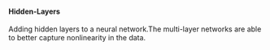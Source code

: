 #### Hidden-Layers

Adding hidden layers to a neural network.The multi-layer networks are able to better capture nonlinearity in the data.
